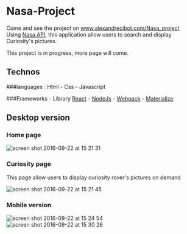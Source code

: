 # Nasa-Project
Come and see the project on www.alexandrecibot.com/Nasa_project        
Using [Nasa API](https://api.nasa.gov/index.html), this application allow users to search and display Curiosity's pictures. 

This project is in progress, more page will come.

## Technos 
###languages :
 Html - Css - Javascript

###Frameworks - Library
[React](https://fr.wikipedia.org/wiki/React_(JavaScript)) - [NodeJs](https://fr.wikipedia.org/wiki/Node.js) - [Webpack](https://webpack.github.io/docs/) - [Materialize](http://materializecss.com/)

## Desktop version
### Home page
![screen shot 2016-09-22 at 15 21 31](https://cloud.githubusercontent.com/assets/16755327/18749735/7f69263c-80d8-11e6-8f86-323083e55f4d.png)
### Curiosity page
This page allow users to display curiosity rover's pictures on demand

![screen shot 2016-09-22 at 15 21 45](https://cloud.githubusercontent.com/assets/16755327/18749738/81768ac8-80d8-11e6-9bc4-c27d9e133eb1.png)

### Mobile version 
![screen shot 2016-09-22 at 15 24 54](https://cloud.githubusercontent.com/assets/16755327/18749804/cb709d94-80d8-11e6-9a56-402e6f54248d.png)
![screen shot 2016-09-22 at 15 30 28](https://cloud.githubusercontent.com/assets/16755327/18749989/89d13b9a-80d9-11e6-8fe0-16a851f0844a.png)
